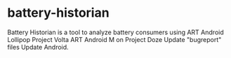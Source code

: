 battery-historian
=================

Battery Historian is a tool to analyze battery consumers using ART Android Lollipop Project Volta ART Android M on Project Doze Update "bugreport" files Update Android.
